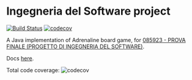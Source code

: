 # Ingegneria del Software project
[![Build Status](https://travis-ci.com/lrsb/ing-sw-2019-7.svg?token=yNsiH96VqTJK1Jj3JizM&branch=master)](https://travis-ci.com/lrsb/ing-sw-2019-7)
[![codecov](https://codecov.io/gh/lrsb/ing-sw-2019-7/branch/master/graph/badge.svg?token=6YTvlx9C3r)](https://codecov.io/gh/lrsb/ing-sw-2019-7)

A Java implementation of Adrenaline board game, for [085923 - PROVA FINALE (PROGETTO DI INGEGNERIA DEL SOFTWARE)][1].

Docs [here][2].

Total code coverage:
![codecov](https://codecov.io/gh/lrsb/ing-sw-2019-7/commit/a5c3ddbefe251807a4367677f3fb8cacd06f6ef0/graphs/icicle.svg?token=6YTvlx9C3r)

[1]: https://www11.ceda.polimi.it/schedaincarico/schedaincarico/controller/scheda_pubblica/SchedaPublic.do?&evn_default=evento&c_classe=691149&__pj0=0&__pj1=214fcd028567da8bc874b070cc3683eb
[2]: https://lrsb.github.io/ing-sw-2019-7/
